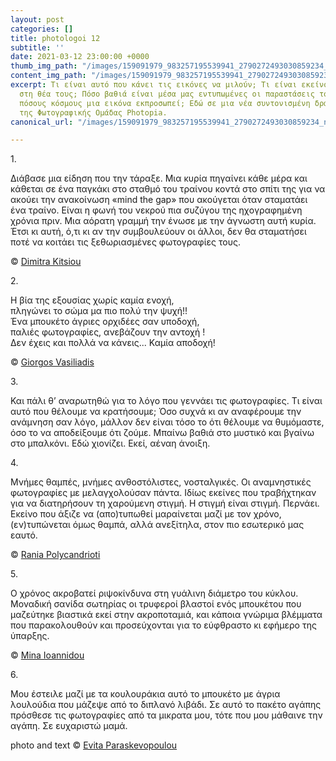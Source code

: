 ```yaml
---
layout: post
categories: []
title: photologoi 12
subtitle: ''
date: 2021-03-12 23:00:00 +0000
thumb_img_path: "/images/159091979_983257195539941_2790272493030859234_n.jpg"
content_img_path: "/images/159091979_983257195539941_2790272493030859234_n.jpg"
excerpt: Τι είναι αυτό που κάνει τις εικόνες να μιλούν; Τι είναι εκείνο που γεννιέται
  στη θέα τους; Πόσο βαθιά είναι μέσα μας εντυπωμένες οι παραστάσεις του κόσμου και
  πόσους κόσμους μια εικόνα εκπροσωπεί; Εδώ σε μια νέα συντονισμένη δράση με μέλη
  της Φωτογραφικής Ομάδας Photopia.
canonical_url: "/images/159091979_983257195539941_2790272493030859234_n.jpg"

---
```

1\.

Διάβασε μια είδηση που την τάραξε. Μια κυρία πηγαίνει κάθε μέρα και κάθεται σε ένα παγκάκι στο σταθμό του τραίνου κοντά στο σπίτι της για να ακούει την ανακοίνωση «mind the gap» που ακούγεται όταν σταματάει ένα τραίνο. Είναι η φωνή του νεκρού πια συζύγου της ηχογραφημένη χρόνια πριν. Μια αόρατη γραμμή την ένωσε με την άγνωστη αυτή κυρία. Έτσι κι αυτή, ό,τι κι αν την συμβουλεύουν οι άλλοι, δεν θα σταματήσει ποτέ να κοιτάει τις ξεθωριασμένες φωτογραφίες τους.

© <a href="https://www.facebook.com/dimitra.kitsiou" target="blank"> Dimitra Kitsiou</a>

2\.

Η βία της εξουσίας χωρίς καμία ενοχή,  
πληγώνει το σώμα μα πιο πολύ την ψυχή!!  
Ένα μπουκέτο άγριες ορχιδέες σαν υποδοχή,  
παλιές φωτογραφίες, ανεβάζουν την αντοχή !  
Δεν έχεις και πολλά να κάνεις... Καμία αποδοχή!

 © <a href="https://www.facebook.com/gvasiliadis" target="blank"> Giorgos Vasiliadis</a> 

3\.

Και πάλι θ’ αναρωτηθώ για το λόγο που γεννάει τις φωτογραφίες. Τι είναι αυτό που θέλουμε να κρατήσουμε; Όσο συχνά κι αν αναφέρουμε την ανάμνηση σαν λόγο, μάλλον δεν είναι τόσο το ότι θέλουμε να θυμόμαστε, όσο το να αποδείξουμε ότι ζούμε. Μπαίνω βαθιά στο μυστικό και βγαίνω στο μπαλκόνι. Εδώ χιονίζει. Εκεί, αέναη άνοιξη.

4\.

Μνήμες θαμπές, μνήμες ανθοστόλιστες, νοσταλγικές. Οι αναμνηστικές φωτογραφίες με μελαγχολούσαν πάντα. Ιδίως εκείνες που τραβήχτηκαν για να διατηρήσουν τη χαρούμενη στιγμή. Η στιγμή είναι στιγμή. Περνάει. Εκείνο που άξιζε να (απο)τυπωθεί μαραίνεται μαζί με τον χρόνο, (εν)τυπώνεται όμως θαμπά, αλλά ανεξίτηλα, στον πιο εσωτερικό μας εαυτό.

© <a href="https://www.facebook.com/profile.php?id=100008460452394" target="blank"> Rania Polycandrioti</a>

5\.

Ο χρόνος ακροβατεί ριψοκίνδυνα στη γυάλινη διάμετρο του κύκλου. Μοναδική σανίδα σωτηρίας οι τρυφεροί βλαστοί ενός μπουκέτου που μαζεύτηκε βιαστικά εκεί στην ακροποταμιά, και κάποια γνώριμα βλέμματα που παρακολουθούν και προσεύχονται για το εύφθραστο κι εφήμερο της ύπαρξης.

© <a href="https://www.facebook.com/mina.ioannidou.58" target="blank"> Mina Ioannidou </a>

6\.

Μου έστειλε μαζί με τα κουλουράκια αυτό το μπουκέτο με άγρια λουλούδια που μάζεψε από το διπλανό λιβάδι. Σε αυτό το πακέτο αγάπης πρόσθεσε τις φωτογραφίες από τα μικρατα μου, τότε που μου μάθαινε την αγάπη. Σε ευχαριστώ μαμά.

photo and text © <a href="https://www.facebook.com/evitap" target="blank"> Evita Paraskevopoulou</a>